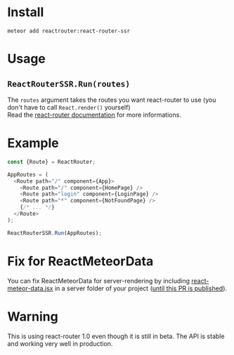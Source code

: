 # Install
`meteor add reactrouter:react-router-ssr`

# Usage
## `ReactRouterSSR.Run(routes)`
The `routes` argument takes the routes you want react-router to use (you don't have to call `React.render()` yourself)<br />
Read the [react-router documentation](http://rackt.github.io/react-router/tags/v1.0.0-beta3.html) for more informations.

# Example
```javascript
const {Route} = ReactRouter;

AppRoutes = (
  <Route path="/" component={App}>
    <Route path="/" component={HomePage} />
    <Route path="login" component={LoginPage} />
    <Route path="*" component={NotFoundPage} />
    {/* ... */}
  </Route>
);

ReactRouterSSR.Run(AppRoutes);
```

# Fix for ReactMeteorData
You can fix ReactMeteorData for server-rendering by including [react-meteor-data.jsx](https://github.com/thereactivestack/meteor-react-router-ssr/blob/master/react-meteor-data.jsx) in a server folder of your project ([until this PR is published](https://github.com/meteor/react-packages/pull/77)).

# Warning
This is using react-router 1.0 even though it is still in beta. The API is stable and working very well in production.
